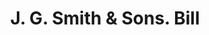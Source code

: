 ---
doi: 10.7916/D8960VR3
date_other: '1905'
date_other_textual: '1905'
form: printed ephemera
genre:
- Invoices
name:
- J. G. Smith & Sons
object_in_context_url: https://biggert.cul.columbia.edu/items/view/ave_biggert_01830
subject_hierarchical_geographic:
- Barnesville, Georgia, United States
subject_name:
- J. G. Smith & Sons
title: J. G. Smith & Sons. Bill
sort_title: J. G. Smith & Sons. Bill
call_number: ave_biggert_01830
coordinates:
- 33.05305555555555,-84.15611111111112
pid: ave_biggert_01830
identifiers: ave_biggert_01830
thumbnail: https://derivativo-2.library.columbia.edu/iiif/2/ldpd:490659/full/!256,256/0/native.jpg
permalink: /biggert/ave_biggert_01830/
layout: iiif-image-page
---